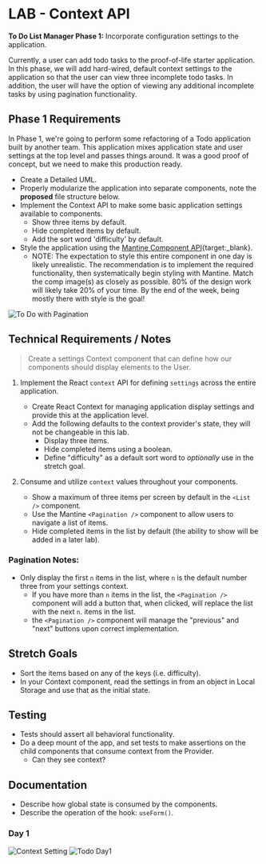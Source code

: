 # LAB - Context API

**To Do List Manager Phase 1:** Incorporate configuration settings to the application.

Currently, a user can add todo tasks to the proof-of-life starter application. In this phase, we will add hard-wired, default context settings to the application so that the user can view three incomplete todo tasks.  In addition, the user will have the option of viewing any additional incomplete tasks by using pagination functionality.

## Phase 1 Requirements

In Phase 1, we're going to perform some refactoring of a Todo application built by another team. This application mixes application state and user settings at the top level and passes things around. It was a good proof of concept, but we need to make this production ready.

- Create a Detailed UML.
- Properly modularize the application into separate components, note the **proposed** file structure below.
- Implement the Context API to make some basic application settings available to components.
  - Show three items by default.
  - Hide completed items by default.
  - Add the sort word 'difficulty' by default.
- Style the application using the [Mantine Component API](https://mantine.dev/pages/getting-started/){target:_blank}.
  - NOTE: The expectation to style this entire component in one day is likely unrealistic.  The recommendation is to implement the required functionality, then systematically begin styling with Mantine.  Match the comp image(s) as closely as possible. 80% of the design work will likely take 20% of your time. By the end of the week, being mostly there with style is the goal! 

![To Do with Pagination](todo.png)

## Technical Requirements / Notes

> Create a settings Context component that can define how our components should display elements to the User.

1. Implement the React `context` API for defining `settings` across the entire application.
   - Create React Context for managing application display settings and provide this at the application level.
   - Add the following defaults to the context provider's state, they will not be changeable in this lab.
     - Display three items. 
     - Hide completed items using a boolean. 
     - Define "difficulty" as a default sort word to *optionally* use in the stretch goal.

1. Consume and utilize `context` values throughout your components.
   - Show a maximum of three items per screen by default in the `<List />` component.
   - Use the Mantine `<Pagination />` component to allow users to navigate a list of items.
   - Hide completed items in the list by default (the ability to show will be added in a later lab).

### Pagination Notes:

- Only display the first `n` items in the list, where `n` is the default number three from your settings context.
  - If you have more than `n` items in the list, the `<Pagination />` component will add a button that, when clicked, will replace the list with the next `n`. items in the list.
  - the `<Pagination />` component will manage the "previous" and "next" buttons upon correct implementation.


## Stretch Goals

- Sort the items based on any of the keys (i.e. difficulty).
- In your Context component, read the settings in from an object in Local Storage and use that as the initial state.

## Testing

- Tests should assert all behavioral functionality.
- Do a deep mount of the app, and set tests to make assertions on the child components that consume context from the Provider.
  - Can they see context?

## Documentation

- Describe how global state is consumed by the components.
- Describe the operation of the hook: `useForm()`.

### Day 1
![Context Setting](https://github.com/Ryanb021/todo-app/assets/120413183/c860282b-10b8-4da5-bba2-c91b5d4574ee)
![Todo Day1](https://github.com/Ryanb021/todo-app/assets/120413183/f1a8558c-c232-4ad9-850b-43f8c3ffd290)

